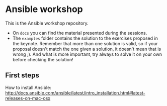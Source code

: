 # Ansible workshop

This is the Ansible workshop repository.

- On `docs` you can find the material presented during the sessions.
- The `examples` folder contains the solution to the exercises proposed in the keynote. Remember that more than one solution is valid, so if your proposal doesn't match the one given a solution, it doesn't mean that is wrong ;). And what is more important, try always to solve it on your own before checking the solution!

## First steps

How to install Ansible: http://docs.ansible.com/ansible/latest/intro_installation.html#latest-releases-on-mac-osx
